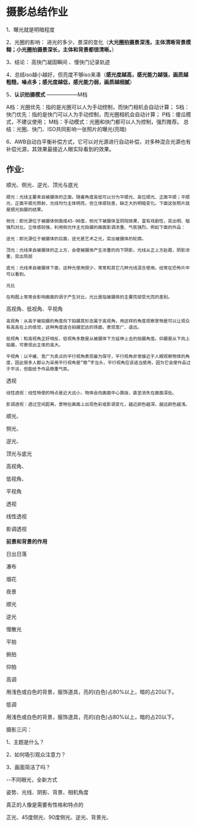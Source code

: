 # 摄影总结作业

1、曝光就是明暗程度

2、光圈的影响： 进光的多少、景深的变化（**大光圈拍摄景深浅，主体清晰背景模糊；小光圈拍摄景深长，主体和背景都很清晰。**）

3、结论： 高快门凝固瞬间 、慢快门记录轨迹

4、总结iso越小越好，但亮度不够iso来凑（**感光度越高，感光能力越强，画质越粗糙，噪点多；感光度越低，感光能力弱，画质越细腻**）

5、**认识拍摄模式**   ——————M档

A档：光圈优先：指的是光圈可以人为手动控制，而快门相机会自动计算；
S档：快门优先：指的是快门可以人为手动控制，而光圈相机会自动计算；
P档：傻瓜模式，不建议使用；
M档：手动模式：光圈和快门都可以人为控制，强烈推荐。
总结：光圈、快门、ISO共同影响一张照片的曝光(亮暗)



6、AWB自动白平衡补偿方式，它可以对光源进行自动补偿，对多种混合光源也有补偿光源，其效果最接近人眼实际看到的效果。



## 作业:

顺光、侧光、逆光、顶光与底光





```
顺光：光线主要来自被摄体的正面，随着角度高低可以分为平顺光、高位顺光、正面平顺；平顺光，正面平顺光照射，光线均匀主体明亮，但立体感较差，缺乏大的明暗变化。下面这张照片就是顺光拍摄的结果。

侧光：即光源位于被摄体侧面成45-90度，侧光下被摄体呈阴阳效果，富有戏剧性，突出明、暗强烈对比，立体感较强，利用侧光作主光拍摄的画面影调浓重、气氛强烈。例如下面的作品：

逆光：即光源位于被摄体的后面，逆光是艺术之光，突出被摄体的轮廓。

顶光：光线来自被摄体的正上方，会使被摄体产生浓重的向下阴影，光线从正上方赵霞，阴影浓重，突出局部

底光：光线来自被摄体下面，这种光使用很少，常常和其它几种光线混合使用。经常在恐怖片中可以看到。

光比

在构图上常常会影响画面的调子产生对比，光比是指被摄体的主要亮部受光亮的差别。

```



高视角、低视角、平视角

```
高视角：从高于被拍摄的角度向下拍摄其形态属于高视角，用这样的角度观察景物是可以让观众有高高在上的感觉，这种角度适合拍摄宏达的场面，表现宽广、遥远。

低视角：和高视角正好相反，低视角多数是从被摄体下方延伸上去的拍摄角度。仰摄是从下向上拍摄，可表现出主体的高大。

平视角：以平缓、宽广为卖点的平行视角表现最为保守，平行视角非常接近于人眼观察物体的角度，因此很多人都认为采用平行视角是“稳”字当头，平行视角应该适当使用，因为它会使作品过于平淡，但能给予作品稳重气氛。
```

透视



```
线性透视：线性特使的特点是近大远小，物体会向画面中心靠拢，直至消失在画面深处。

影调透视：透过空间距离，景物在画面上出现色彩或影调变化，越近颜色越深，越远颜色越浅。
```

顺光、



侧光、



逆光、



顶光与底光





高视角、





低视角、



平视角







透视

线性透视



影调透视





**前景和背景的作用**



日出日落



瀑布



烟花



夜景



顺光

逆光

慢散光

平拍

俯拍

仰拍

高调

用浅色或白色的背景，服饰道具，亮的(白色)占80%以上，暗的占20以下。

低调

用浅色或白色的背景，服饰道具，亮的(白色)占80%以上，暗的占20以下。





摄影三问：

1、主题是什么？

2、如何吸引观众注意力？

3、画面简洁了吗？



--不同眼光，全新方式



姿势、光线、阴影、背景、相机角度



真正的人像是需要有性格和特点的



正光、45度侧光、90度侧光、逆光、背景光、

